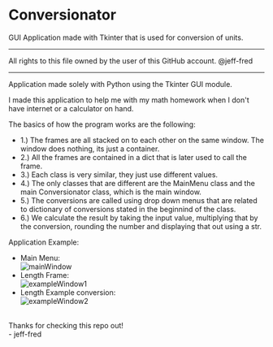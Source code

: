 # Conversionator
GUI Application made with Tkinter that is used for conversion of units.

***** 
All rights to this file owned by the user of this GitHub account. 
@jeff-fred
*****

Application made solely with Python using the Tkinter GUI module. 

I made this application to help me with my math homework when I don't have internet or a calculator on hand.

The basics of how the program works are the following:
- 1.) The frames are all stacked on to each other on the same window. The window does nothing, its just a container.
- 2.) All the frames are contained in a dict that is later used to call the frame. 
- 3.) Each class is very similar, they just use different values. 
- 4.) The only classes that are different are the MainMenu class and the main Conversionator class, which is the main window.
- 5.) The conversions are called using drop down menus that are related to dictionary of conversions stated in the beginnind of the class.
- 6.) We calculate the result by taking the input value, multiplying that by the conversion, rounding the number and displaying that out using a str.
 
Application Example: 

- Main Menu:<br />
![mainWindow](https://user-images.githubusercontent.com/59405827/98319679-8add8800-1f9e-11eb-90eb-deef795f4b5b.PNG)
- Length Frame:<br />
![exampleWindow1](https://user-images.githubusercontent.com/59405827/98319699-96c94a00-1f9e-11eb-93c3-9ba2387c57ab.PNG)
- Length Example conversion:<br />
![exampleWindow2](https://user-images.githubusercontent.com/59405827/98319709-9d57c180-1f9e-11eb-82f8-5ba3270b189d.PNG)

<br />
Thanks for checking this repo out! 
<br /> - jeff-fred
